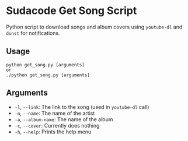 # Sudacode Get Song Script

Python script to download songs and album covers using `youtube-dl` and `dunst`
for notifications.


## Usage

	python get_song.py [arguments]
	or
	./python get_song.py [arguments]

## Arguments

* `-l`, `--link`: The link to the song (used in `youtube-dl` call)
* `-n`, `--name`: The name of the artist
* `-a`, `--album-name`: The name of the album
* `-c`, `--cover`: Currently does nothing
* `-h`, `--help`: Prints the help menu

